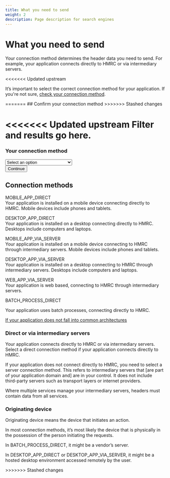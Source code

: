 ```yaml
---
title: What you need to send
weight: 2
description: Page description for search engines
---
```


# What you need to send

Your connection method determines the header data you need to send. For example, your application connects directly to HMRC or via intermediary servers.


<<<<<<< Updated upstream
<p class="panel panel-border-wide">It’s important to select the correct connection method for your application. If you're not sure, <a href="/documentation/getting-it-right/getting-it-right.html#getting-it-right">check your connection method</a>.</p>
=======
## Confirm your connection method
>>>>>>> Stashed changes


<<<<<<< Updated upstream
Filter and results go here.
=======
<div class="filter-container">
    <form method="GET" action="">
        <div class="govuk-form-group">
            <label class="govuk-label" for="conection-method-filter"><h3>Your connection method</h3></label>
            <select class="govuk-select" id="connection-method-filter" name="filter">
                <option disabled="" selected="">Select an option</option>
                <option value="BATCH_PROCESS_DIRECT">BATCH_PROCESS_DIRECT</option>
                <option value="DESKTOP_APP_DIRECT">DESKTOP_APP_DIRECT</option>
                <option value="DESKTOP_APP_VIA_SERVER">DESKTOP_APP_VIA_SERVER</option>
                <option value="INVALID_OR_MISSING">INVALID_OR_MISSING</option>
                <option value="MOBILE_APP_DIRECT">MOBILE_APP_DIRECT</option>
                <option value="MOBILE_APP_VIA_SERVER">MOBILE_APP_VIA_SERVER</option>
                <option value="OTHER_DIRECT">OTHER_DIRECT</option>
                <option value="OTHER_VIA_SERVER">OTHER_VIA_SERVER</option>
                <option value="WEB_APP_VIA_SERVER">WEB_APP_VIA_SERVER</option>
            </select>
        </div>
        <div>
            <button class="govuk-button" type="submit">Continue</button>
        </div>
    </form>
</div>

## Connection methods

<p><span class="code--slim-large">MOBILE_APP_DIRECT</span><br>
Your application is installed on a mobile device connecting directly to HMRC. Mobile devices include phones and tablets.</p>
</li>
<p><span class="code--slim-large">DESKTOP_APP_DIRECT</span><br>
Your application is installed on a desktop connecting directly to HMRC. Desktops include computers and laptops.</p>

<p><span class="code--slim-large">MOBILE_APP_VIA_SERVER</span><br>
Your application is installed on a mobile device connecting to HMRC through intermediary servers. Mobile devices include phones and tablets.

<p><span class="code--slim-large">DESKTOP_APP_VIA_SERVER</span><br>
Your application is installed on a desktop connecting to HMRC through intermediary servers. Desktops include computers and laptops.

<p><span class="code--slim-large">WEB_APP_VIA_SERVER</span><br>
Your application is web based, connecting to HMRC through intermediary servers.

<p><span class="code--slim-large">BATCH_PROCESS_DIRECT</span></p>
Your application uses batch processes, connecting directly to HMRC.


<a href="">If your application does not fall into common architectures</a>


### Direct or via intermediary servers

Your application connects directly to HMRC or via intermediary servers. Select a direct connection method if your application connects directly to HMRC.

If your application does not connect directly to HMRC, you need to select a server connection method. This refers to intermediary servers that [are part of your application domain and] are in your control. It does not include third-party servers such as transport layers or internet providers.

Where multiple services manage your intermediary servers, headers must contain data from all services.


### Originating device

Originating device means the device that initiates an action.

In most connection methods, it’s most likely the device that is physically in the possession of the person initiating the requests.

<p>In <span class="code--slim">BATCH_PROCESS_DIRECT</span>, it might be a vendor’s server.</p>

<p>In <span class="code--slim">DESKTOP_APP_DIRECT</span> or <span class="code--slim">DESKTOP_APP_VIA_SERVER</span>, it might be a hosted desktop environment accessed remotely by the user.</p>
>>>>>>> Stashed changes
